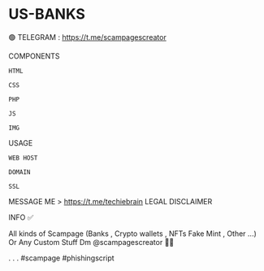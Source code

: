 # US-BANKS


🟢  TELEGRAM :   https://t.me/scampagescreator  ⁣⁣

COMPONENTS

    HTML

    CSS

    PHP

    JS

    IMG

USAGE

    WEB HOST

    DOMAIN

    SSL

MESSAGE ME > https://t.me/techiebrain
LEGAL DISCLAIMER

INFO ✅

All kinds of Scampage (Banks , Crypto wallets , NFTs Fake Mint , Other ...)  Or Any Custom Stuff Dm @scampagescreator 👨‍💻

.
.
.
#scampage #phishingscript
